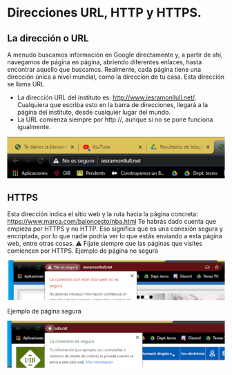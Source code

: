 # Direcciones URL, HTTP y HTTPS.

## La dirección o URL

A menudo buscamos información en Google directamente y, a partir de ahí, navegamos de página en página, abriendo diferentes enlaces, hasta encontrar aquello que buscamos.
Realmente, cada página tiene una dirección única a nivel mundial, como la dirección de tu casa. Esta dirección se llama URL
- La dirección URL del instituto es: http://www.iesramonllull.net/. Cualquiera que escriba esto en la barra de direcciones, llegará a la página del instituto, desde cualquier lugar del mundo.
- La URL comienza siempre por http://, aunque si no se pone funciona igualmente.

![imagen](img/2022-12-14-09-15-40.png)

## HTTPS

Esta dirección indica el sitio web y la ruta hacia la página concreta:
https://www.marca.com/baloncesto/nba.html
Te habrás dado cuenta que empieza por HTTPS y no HTTP. Eso significa que es una conexión segura y encriptada, por lo que nadie podría ver lo que estás enviando a esta página web, entre otras cosas.
⚠️ Fíjate siempre que las páginas que visites comiencen por HTTPS.
Ejemplo de página no segura

![imagen](img/2022-12-14-09-15-54.png)

Ejemplo de página segura

![imagen](img/2022-12-14-09-16-04.png)

